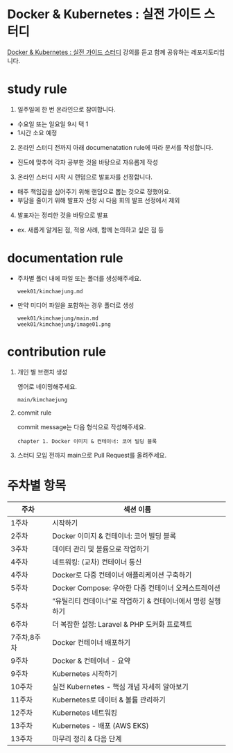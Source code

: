 # Docker & Kubernetes : 실전 가이드 스터디

[Docker & Kubernetes : 실전 가이드 스터디](https://www.udemy.com/course/docker-kubernetes-2022/) 강의를 듣고 함께 공유하는 레포지토리입니다.

# study rule

1. 일주일에 한 번 온라인으로 참여합니다.

- 수요일 또는 일요일 9시 택 1
- 1시간 소요 예정

2. 온라인 스터디 전까지 아래 documenatation rule에 따라 문서를 작성합니다.

- 진도에 맞추어 각자 공부한 것을 바탕으로 자유롭게 작성

3. 온라인 스터디 시작 시 랜덤으로 발표자를 선정합니다.

- 매주 책임감을 심어주기 위해 랜덤으로 뽑는 것으로 정했어요.
- 부담을 줄이기 위해 발표자 선정 시 다음 회의 발표 선정에서 제외

4. 발표자는 정리한 것을 바탕으로 발표

- ex. 새롭게 알게된 점, 적용 사례, 함께 논의하고 싶은 점 등

# documentation rule

- 주차별 폴더 내에 파일 또는 폴더를 생성해주세요.

  ```
  week01/kimchaejung.md
  ```

- 만약 미디어 파일을 포함하는 경우 폴더로 생성

  ```
  week01/kimchaejung/main.md
  week01/kimchaejung/image01.png
  ```

# contribution rule

1. 개인 별 브랜치 생성

   영어로 네이밍해주세요.

   ```
   main/kimchaejung
   ```

2. commit rule

   commit message는 다음 형식으로 작성해주세요.

   ```
   chapter 1. Docker 이미지 & 컨테이너: 코어 빌딩 블록
   ```

3. 스터디 모임 전까지 main으로 Pull Request를 올려주세요.

# 주차별 항목

| 주차        | 섹션 이름                                                   |
| ----------- | ----------------------------------------------------------- |
| 1주차       | 시작하기                                                    |
| 2주차       | Docker 이미지 & 컨테이너: 코어 빌딩 블록                    |
| 3주차       | 데이터 관리 및 볼륨으로 작업하기                            |
| 4주차       | 네트워킹: (교차) 컨테이너 통신                              |
| 4주차       | Docker로 다중 컨테이너 애플리케이션 구축하기                |
| 5주차       | Docker Compose: 우아한 다중 컨테이너 오케스트레이션         |
| 5주차       | “유틸리티 컨테이너”로 작업하기 & 컨테이너에서 명령 실행하기 |
| 6주차       | 더 복잡한 설정: Laravel & PHP 도커화 프로젝트               |
| 7주차,8주차 | Docker 컨테이너 배포하기                                    |
| 9주차       | Docker & 컨테이너 - 요약                                    |
| 9주차       | Kubernetes 시작하기                                         |
| 10주차      | 실전 Kubernetes - 핵심 개념 자세히 알아보기                 |
| 11주차      | Kubernetes로 데이터 & 볼륨 관리하기                         |
| 12주차      | Kubernetes 네트워킹                                         |
| 13주차      | Kubernetes - 배포 (AWS EKS)                                 |
| 13주차      | 마무리 정리 & 다음 단계                                     |
